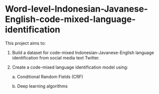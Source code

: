 # Word-level-Indonesian-Javanese-English-code-mixed-language-identification

This project aims to:
1. Build a dataset for code-mixed Indonesian-Javanese-English language identification from social media text Twitter.
2. Create a code-mixed language identification model using:

   a. Conditional Random Fields (CRF)
   
   b. Deep learning algorithms

